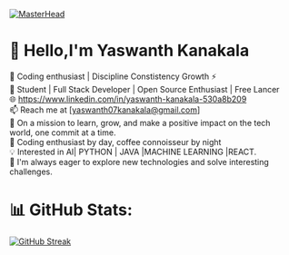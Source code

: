 [![MasterHead](https://i.pinimg.com/originals/77/ca/a3/77caa32884d735d439ade45ba37feaf2.gif)](https://github.com/yeswanthkanakala07)
<!--- <img src="https://media3.giphy.com/media/v1.Y2lkPTc5MGI3NjExNXVzNGliMzd5cnloZXo1eWpoZHlrYXBpcnFwYmJhcGZ2a3k0NmhheCZlcD12MV9pbnRlcm5hbF9naWZfYnlfaWQmY3Q9Zw/78XCFBGOlS6keY1Bil/giphy.gif"> --->
# 👋 Hello,I'm **Yaswanth Kanakala**<br>
🌟 Coding enthusiast | Discipline Constistency Growth ⚡️<br>
🚀 Student | Full Stack Developer | Open Source Enthusiast | Free Lancer<br>
🌐 https://www.linkedin.com/in/yaswanth-kanakala-530a8b209<br>
📫 Reach me at [yaswanth07kanakala@gmail.com]<br>
🌱 On a mission to learn, grow, and make a positive impact on the tech world, one commit at a time. <br>
🌟 Coding enthusiast by day, coffee connoisseur by night <br>
💡 Interested in AI| PYTHON | JAVA |MACHINE LEARNING |REACT.<br>
🌟 I'm always eager to explore new technologies and solve interesting challenges.<br>
# 📊 GitHub Stats:
[![GitHub Streak](https://github-readme-streak-stats-two-sooty.vercel.app?user=yeswanthkanakala07&theme=midnight-purple&mode=weekly)](https://git.io/streak-stats)

